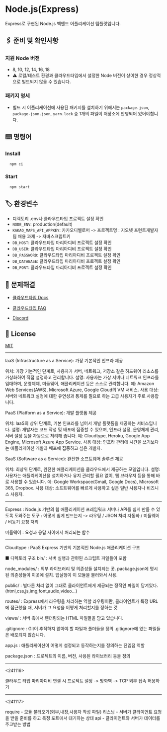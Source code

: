 # Node.js(Express)

Express로 구현된 Node.js 백엔드 어플리케이션 템플릿입니다.
## 🖇️ 준비 및 확인사항

### 지원 Node 버전
- 8, 10, 12, 14, 16, 18
- ⚠️ 로컬/테스트 환경과 클라우드타입에서 설정한 Node 버전이 상이한 경우 정상적으로 빌드되지 않을 수 있습니다.

### 패키지 명세
- 빌드 시 어플리케이션에 사용된 패키지를 설치하기 위해서는 `package.json`, `package-json.json`, `yarn.lock` 중 1개의 파일이 저장소에 반영되어 있어야합니다.
## ⌨️ 명령어

### Install

```bash
  npm ci
```

### Start

```bash
  npm start
```


## 🏷️ 환경변수

- 디렉토리 .env나 클라우드타입 프로젝트 설정 확인
- `NODE_ENV`: production(default) 
- `KAKAO_MAPS_API_APPKEY`: 카카오디벨로퍼 -> 프로젝트명 : 지오넷 프런트개발자팀 채용 과제 -> 자바스크립트키
- `DB_HOST`: 클라우드타입 마리아디비 프로젝트 설정 확인
- `DB_USER`: 클라우드타입 마리아디비 프로젝트 설정 확인
- `DB_PASSWORD`: 클라우드타입 마리아디비 프로젝트 설정 확인
- `DB_DATABASE`: 클라우드타입 마리아디비 프로젝트 설정 확인
- `DB_PORT`: 클라우드타입 마리아디비 프로젝트 설정 확인


## 💬 문제해결

- [클라우드타입 Docs](https://docs.cloudtype.io/)

- [클라우드타입 FAQ](https://help.cloudtype.io/guide/faq)

- [Discord](https://discord.gg/U7HX4BA6hu)


## 📄 License

[MIT](https://choosealicense.com/licenses/mit/)

-------------

IaaS (Infrastructure as a Service): 가장 기본적인 인프라 제공

위치: 가장 기본적인 단계로, 사용자가 서버, 네트워크, 저장소 같은 하드웨어 리소스를 가상화하여 직접 설정하고 관리합니다.
설명: 사용자는 가상 서버나 네트워크 인프라를 임대하며, 운영체제, 미들웨어, 애플리케이션 등은 스스로 관리합니다. 예: Amazon Web Services(AWS), Microsoft Azure, Google Cloud의 VM 서비스.
사용 대상: 서버와 네트워크 설정에 대한 유연성과 통제를 필요로 하는 고급 사용자가 주로 사용합니다.

PaaS (Platform as a Service): 개발 플랫폼 제공

위치: IaaS의 상위 단계로, 기본 인프라를 넘어서 개발 플랫폼을 제공하는 서비스입니다.
설명: 개발자는 코드 작성 및 배포에 집중할 수 있으며, 인프라 설정, 운영체제 관리, 서버 설정 등을 자동으로 처리해 줍니다. 예: Cloudtype, Heroku, Google App Engine, Microsoft Azure App Service.
사용 대상: 인프라 관리에 시간을 쓰기보다는 애플리케이션 개발과 배포에 집중하고 싶은 개발자.

SaaS (Software as a Service): 완전한 소프트웨어 솔루션 제공

위치: 최상위 단계로, 완전한 애플리케이션을 클라우드에서 제공하는 모델입니다.
설명: 사용자는 애플리케이션을 설치하거나 유지 관리할 필요 없이, 웹 브라우저 등을 통해 바로 사용할 수 있습니다. 예: Google Workspace(Gmail, Google Docs), Microsoft 365, Dropbox.
사용 대상: 소프트웨어를 빠르게 사용하고 싶은 일반 사용자나 비즈니스 사용자.

--------------

Express : 
  Node.js 기반의 웹 애플리케이션 프레임워크
  서버나 API를 쉽게 만들 수 있도록 도와주는 도구
  : 어떻게 쉽게 만드는지 -> 라우팅 / JSON 처리 자동화 / 미들웨어 / 비동기 요청 처리

미들웨어 :
요청과 응답 사이에서 처리되는 함수

--------------

Cloudtype : PaaS
Express 기반의 기본적인 Node.js 애플리케이션 구조

■ 디렉토리 구조
bin/ : 서버 실행과 관련된 스크립트 파일들이 포함

node_modules/ : 
외부 라이브러리 및 의존성들 설치되는 곳.
package.json에 명시된 의존성들이 이곳에 설치.
앱실행이 이 모듈을 불러와서 사용.

public/ : 
별다른 처리 없이 그대로 클라이언트에게 제공되는 정적인 파일이 담겨있다.
(html,css,js,img,font,audio,video...)

routes/ : 
Express에서 라우팅을 처리하는 역할
라우팅이란, 클라이언트가 특정 URL에 접근했을 때, 
서버가 그 요청을 어떻게 처리할지를 정하는 것

views/ : 
서버 측에서 렌더링되는 HTML 파일들을 담고 있습니다.

.gitignore : 
Git이 추적하지 않아야 할 파일과 폴더들을 정의
.gitignore에 있는 파일들은 배포되지 않습니다.

app.js : 
애플리케이션이 어떻게 설정되고 동작하는지를 정의하는 진입점 역할

package.json : 프로젝트의 이름, 버전, 사용된 라이브러리 등을 정의

--------------

<241116>

클라우드 타입 마리아디비 연결 시 
프로젝트 설정 -> 방화벽 -> TCP 외부 접속 허용하기

--------------

<241117>

require - 모듈 불러오기(외부,내장,사용자 작성 파일)
리스닝 - 서버가 클라이언트 요청을 받을 준비를 하고 특정 포트에서 대기하는 상태
api - 클라이언트와 서버가 데이터를 주고받는 방법